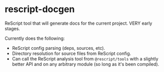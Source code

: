 # rescript-docgen

ReScript tool that will generate docs for the current project. VERY early stages.

Currently does the following:

- ReScript config parsing (deps, sources, etc).
- Directory resolution for source files from ReScript config.
- Can call the ReScript analysis tool from `@rescript/tools` with a slightly better API and on any arbitrary module (so long as it's been compiled).